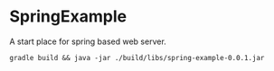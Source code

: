 # SpringExample
A start place for spring based web server.

`gradle build && java -jar ./build/libs/spring-example-0.0.1.jar`


